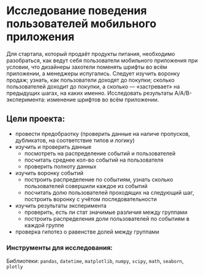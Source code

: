 # Исследование поведения пользователей мобильного приложения

Для стартапа, который продаёт продукты питания, необходимо разобраться, как ведут себя пользователи мобильного приложения при условии, что дизайнеры захотели поменять шрифты во всём приложении, а менеджеры испугались. Следует изучить воронку продаж; узнать, как пользователи доходят до покупки; сколько пользователей доходит до покупки, а сколько — «застревает» на предыдущих шагах, на каких именно. Исследовать результаты A/A/B-эксперимента: изменение шрифтов во всём приложении.

## Цели проекта:

- провести предобраотку (проверить данные на наличе пропусков, дубликатов, на соответствие типов и логику)
- изучить и проверить данные 
	- посмотреть на распределение событий и пользователей
	- посчитать среднее кол-во событий на пользователя
	- проверить полноту данных
- изучить воронку событий
	- построить распределение по событиям, узнать сколько пользователей совершили каждое из событий
	- посчитать долю пользователей проходящих на следующий шаг, построить воронку с учётом последовательности 
- изучить результаты эксперимента 
	- проверить, есть ли стат значимые различия между группами
	- построить распределения доли пользователей по событиям в каждой группе  
- проверка гипотез о равенстве долей между группами 

### Инструменты для исследования:

Библиотеки: `pandas`, `datetime`, `matplotlib`, `numpy`, `scipy`, `math`, `seaborn`, `plotly`
